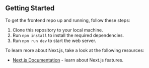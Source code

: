 ## Getting Started

To get the frontend repo up and running, follow these steps:

1. Clone this repository to your local machine.
2. Run `npm install` to install the required dependencies.
3. Run `npm run dev` to start the web server.

To learn more about Next.js, take a look at the following resources:

- [Next.js Documentation](https://nextjs.org/docs) - learn about Next.js features.
